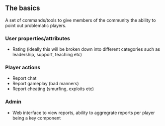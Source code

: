 ## The basics
A set of commands/tools to give members of the community the ability to point out problematic players.

### User properties/attributes
- Rating (ideally this will be broken down into different categories such as leadership, support, teaching etc)

### Player actions
- Report chat
-  Report gameplay (bad manners)
-   Report cheating (smurfing, exploits etc)

### Admin
- Web interface to view reports, ability to aggregrate reports per player being a key component
